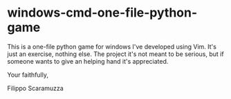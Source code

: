 # windows-cmd-one-file-python-game

This is a one-file python game for windows I've developed using Vim.
It's just an exercise, nothing else.
The project it's not meant to be serious, but if someone wants to give an helping hand it's appreciated.

Your faithfully,

Filippo Scaramuzza
